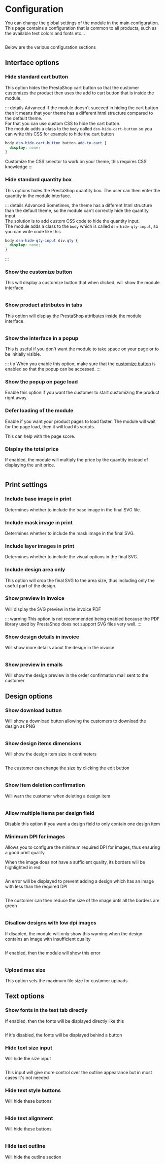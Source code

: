 # Configuration

You can change the global settings of the module in the main configuration.  
This page contains a configuration that is common to all products, such as the available text colors and fonts etc...

<img srcset="/productdesigner/images/configuration.jpg 2x">

Below are the various configuration sections

## Interface options

### Hide standard cart button

This option hides the PrestaShop cart button so that the customer customizes the product then uses the add to cart
button that is inside the module.

::: details Advanced If the module doesn't succeed in hiding the cart button then it means that your theme has a
different html structure compared to the default theme.  
For that you can use custom CSS to hide the cart button.  
The module adds a class to the `body` called `dsn-hide-cart-button` so you can write this CSS for example to hide the
cart button

```css
body.dsn-hide-cart-button button.add-to-cart {
  display: none;
}
```

Customize the CSS selector to work on your theme, this requires CSS knowledge
:::

### Hide standard quantity box

This options hides the PrestaShop quantity box. The user can then enter the quantity in the module interface.

::: details Advanced Sometimes, the theme has a different html structure than the default theme, so the module can't
correctly hide the quantity input.  
The solution is to add custom CSS code to hide the quantity input.  
The module adds a class to the `body` which is called `dsn-hide-qty-input`, so you can write code like this

```css
body.dsn-hide-qty-input div.qty {
  display: none;
}
```

:::

### Show the customize button

This will display a customize button that when clicked, will show the module interface.

<img srcset="/productdesigner/images/customize.jpg 2x">

### Show product attributes in tabs

This option will display the PrestaShop attributes inside the module interface.

<img srcset="/productdesigner/images/attributes.jpg 2x">

### Show the interface in a popup

This is useful if you don't want the module to take space on your page or to be initially visible.

::: tip
When you enable this option, make sure that the [customize button](#show-the-customize-button) is enabled
so that the popup can be accessed. 
:::

### Show the popup on page load

Enable this option if you want the customer to start customizing the product right away.

### Defer loading of the module

Enable if you want your product pages to load faster. The module will wait for the page load, then it will load its scripts. 

This can help with the page score.

### Display the total price

If enabled, the module will multiply the price by the quantity instead of displaying the unit price.

<img srcset="/productdesigner/images/total-price.jpg 2x">

## Print settings

### Include base image in print
Determines whether to include the base image in the final SVG file.

### Include mask image in print
Determines whether to include the mask image in the final SVG.

### Include layer images in print
Determines whether to include the visual options in the final SVG.

### Include design area only
This option will crop the final SVG to the area size, thus including only the useful part of the design.

### Show preview in invoice <Badge text="Not recommended" type="error"/>
Will display the SVG preview in the invoice PDF 

::: warning
This option is not recommended being enabled because the PDF library used by PrestaShop does not support SVG files very well.
:::

### Show design details in invoice
Will show more details about the design in the invoice

<img srcset="/productdesigner/images/invoice-details.jpg 2x">

### Show preview in emails
Will show the design preview in the order confirmation mail sent to the customer

## Design options

### Show download button
Will show a download button allowing the customers to download the design as PNG

<img srcset="/productdesigner/images/download-btn.jpg 2x">

### Show design items dimensions
Will show the design item size in centimeters

<img srcset="/productdesigner/images/dimensions.jpg 2x" class="border">

The customer can change the size by clicking the edit button

<img srcset="/productdesigner/images/dimensions-edit.jpg 2x">

### Show item deletion confirmation
Will warn the customer when deleting a design item

<img srcset="/productdesigner/images/delete-confirm.jpg 2x">

### Allow multiple items per design field
Disable this option if you want a design field to only contain one design item

### Minimum DPI for images
Allows you to configure the minimum required DPI for images, thus ensuring a good print quality. 

When the image does not have a sufficient quality, its borders will be highlighted in red

<img srcset="/productdesigner/images/dpi-validation.jpg 2x" class="border">

An error will be displayed to prevent adding a design which has an image with less than the required DPI

<img srcset="/productdesigner/images/dpi-error.jpg 2x">

The customer can then reduce the size of the image until all the borders are green

<img srcset="/productdesigner/images/dpi-green.jpg 2x" class="border">

### Disallow designs with low dpi images
If disabled, the module will only show this warning when the design contains an image with insufficient quality

<img srcset="/productdesigner/images/dpi-confirm.jpg 2x">

If enabled, then the module will show this error

<img srcset="/productdesigner/images/dpi-error.jpg 2x">

### Upload max size
This option sets the maximum file size for customer uploads


## Text options

### Show fonts in the text tab directly
If enabled, then the fonts will be displayed directly like this

<img srcset="/productdesigner/images/fonts-display.jpg 2x">

If it's disabled, the fonts will be displayed behind a button <img style="vertical-align: middle" srcset="/productdesigner/images/font-btn.png 2x">

### Hide text size input <Badge text="Active recommended" type="error"/>
Will hide the size input

<img srcset="/productdesigner/images/size-input.jpg 2x">

This input will give more control over the outline appearance but in most cases it's not needed

### Hide text style buttons
Will hide these buttons

<img srcset="/productdesigner/images/appearance.jpg 2x">

### Hide text alignment
Will hide these buttons

<img srcset="/productdesigner/images/align-btns.jpg 2x">

### Hide text outline
Will hide the outline section

<img srcset="/productdesigner/images/outline.jpg 2x">
